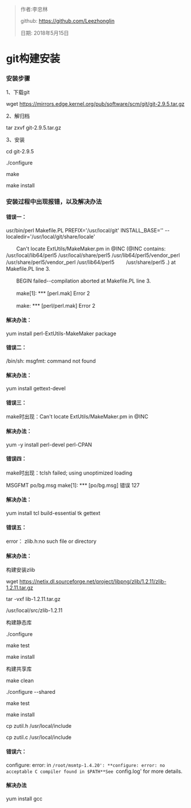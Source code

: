 >作者:李忠林
>
>github: https://github.com/Leezhonglin
>
>日期: 2018年5月15日



# git构建安装



### 安装步骤

1、下载git

wget https://mirrors.edge.kernel.org/pub/software/scm/git/git-2.9.5.tar.gz

2、解归档

tar zxvf git-2.9.5.tar.gz

3、安装

cd git-2.9.5

./configure

make

make install



### 安装过程中出现报错，以及解决办法

#### 错误一：

usr/bin/perl Makefile.PL PREFIX='/usr/local/git' INSTALL_BASE='' --localedir='/usr/local/git/share/locale'

　　Can't locate ExtUtils/MakeMaker.pm in @INC (@INC contains: /usr/local/lib64/perl5 /usr/local/share/perl5 /usr/lib64/perl5/vendor_perl /usr/share/perl5/vendor_perl /usr/lib64/perl5 　　/usr/share/perl5 .) at Makefile.PL line 3.

　　BEGIN failed--compilation aborted at Makefile.PL line 3.

　　make[1]: *** [perl.mak] Error 2

　　make: *** [perl/perl.mak] Error 2

#### 解决办法：

yum install perl-ExtUtils-MakeMaker package



#### 错误二：

/bin/sh: msgfmt: command not found

#### 解决办法：

yum install gettext-devel



#### 错误三：

make时出现：Can't locate ExtUtils/MakeMaker.pm in @INC

#### 解决办法：

yum -y install perl-devel perl-CPAN



#### 错误四：

make时出现：tclsh failed; using unoptimized loading

MSGFMT    po/bg.msg make[1]: *** [po/bg.msg] 错误 127

#### 解决办法：

yum install tcl  build-essential tk gettext



#### 错误五：

error： zlib.h:no such file or directory

#### 解决办法：

构建安装zlib

wget https://netix.dl.sourceforge.net/project/libpng/zlib/1.2.11/zlib-1.2.11.tar.gz

tar -vxf lib-1.2.11.tar.gz

/usr/local/src/zlib-1.2.11

构建静态库

./configure

make test

make install

构建共享库

make clean

 ./configure --shared

 make test

make install

cp zutil.h /usr/local/include

cp zutil.c /usr/local/include



#### 错误六：

configure: error: in `/root/msmtp-1.4.20':
**configure: error: no acceptable C compiler found in $PATH**See `config.log' for more details.

#### 解决办法

yum install gcc



